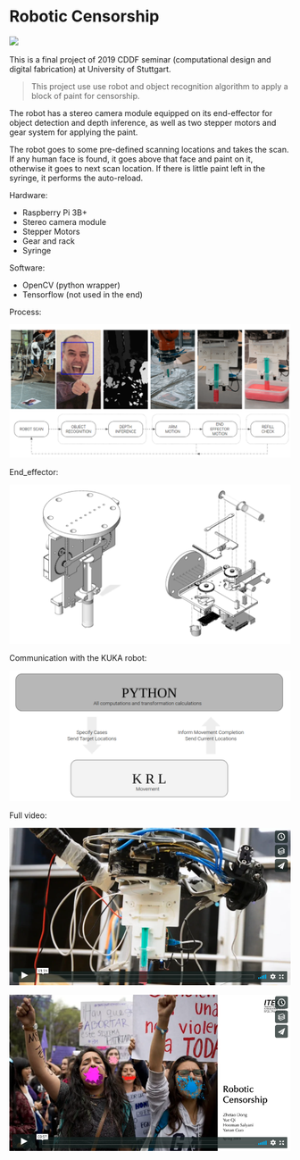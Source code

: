 # Robotic Censorship

![](pics/process.gif)

This is a final project of 2019 CDDF seminar (computational design and digital fabrication) at University of Stuttgart.

> This project use use robot and object recognition algorithm to apply a block of paint for censorship.

The robot has a stereo camera module equipped on its end-effector for object detection and depth inference, as well as two stepper motors and gear system for applying the paint.

The robot goes to some pre-defined scanning locations and takes the scan. If any human face is found, it goes above that face and paint on it, otherwise it goes to next scan location. If there is little paint left in the syringe, it performs the auto-reload.

Hardware:

- Raspberry Pi 3B+
- Stereo camera module
- Stepper Motors
- Gear and rack
- Syringe

Software:

- OpenCV (python wrapper)
- Tensorflow (not used in the end)

Process:

![](pics/process.png)

End_effector:

![](pics/end_effector.png)

Communication with the KUKA robot:

![](pics/communication.png)

Full video:

[![](https://github.com/dbddqy/end_effector/blob/master/pics/Robotic%20Sensorship%2001.png?raw=true)](https://vimeo.com/443476046 "Robotic Sensorship 01 - Click to Watch!")

[![](https://github.com/dbddqy/end_effector/blob/master/pics/Robotic%20Sensorship%2002.png?raw=true)](https://vimeo.com/443476348 "Robotic Sensorship 02 - Click to Watch!")
